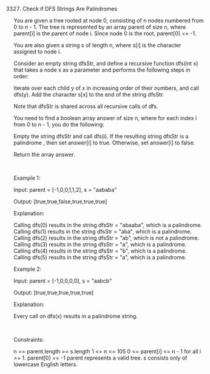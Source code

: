 3327. Check if DFS Strings Are Palindromes

You are given a tree rooted at node 0, consisting of n nodes numbered from 0 to n - 1. The tree is represented by an array parent of size n, where parent[i] is the parent of node i. Since node 0 is the root, parent[0] == -1.

You are also given a string s of length n, where s[i] is the character assigned to node i.

Consider an empty string dfsStr, and define a recursive function dfs(int x) that takes a node x as a parameter and performs the following steps in order:

Iterate over each child y of x in increasing order of their numbers, and call dfs(y).
Add the character s[x] to the end of the string dfsStr.

Note that dfsStr is shared across all recursive calls of dfs.

You need to find a boolean array answer of size n, where for each index i from 0 to n - 1, you do the following:

Empty the string dfsStr and call dfs(i).
If the resulting string dfsStr is a 
palindrome
, then set answer[i] to true. Otherwise, set answer[i] to false.

Return the array answer.

 

Example 1:

Input: parent = [-1,0,0,1,1,2], s = "aababa"

Output: [true,true,false,true,true,true]

Explanation:

Calling dfs(0) results in the string dfsStr = "abaaba", which is a palindrome.
Calling dfs(1) results in the string dfsStr = "aba", which is a palindrome.
Calling dfs(2) results in the string dfsStr = "ab", which is not a palindrome.
Calling dfs(3) results in the string dfsStr = "a", which is a palindrome.
Calling dfs(4) results in the string dfsStr = "b", which is a palindrome.
Calling dfs(5) results in the string dfsStr = "a", which is a palindrome.

Example 2:

Input: parent = [-1,0,0,0,0], s = "aabcb"

Output: [true,true,true,true,true]

Explanation:

Every call on dfs(x) results in a palindrome string.

 

Constraints:

n == parent.length == s.length
1 <= n <= 105
0 <= parent[i] <= n - 1 for all i >= 1.
parent[0] == -1
parent represents a valid tree.
s consists only of lowercase English letters.